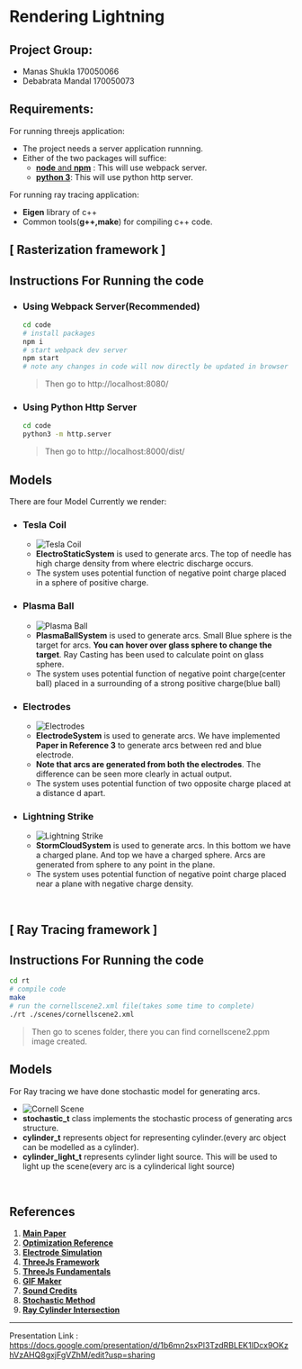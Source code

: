 # Rendering Lightning

## Project Group:
* Manas Shukla 170050066
* Debabrata Mandal 170050073


## Requirements:
For running threejs application:
* The project needs a server application runnning.
* Either of the two packages will suffice:
    * [**node** and **npm**](https://nodejs.org/en/download/) : This will use webpack server. 
    * [**python 3**](https://www.python.org/downloads/): This will use python http server.

For running ray tracing application:
* **Eigen** library of c++
* Common tools(**g++,make**) for compiling c++ code.


## [ Rasterization framework ]


## Instructions For Running the code ##



* ### Using Webpack Server(**Recommended**) ###
    ```bash
    cd code
    # install packages
    npm i
    # start webpack dev server
    npm start
    # note any changes in code will now directly be updated in browser
    ```
    > Then go to http://localhost:8080/

* ### Using Python Http Server ###
    ```bash
    cd code
    python3 -m http.server 
    ```
    > Then go to http://localhost:8000/dist/


## Models ##
There are four Model Currently we render:
* ### **Tesla Coil** ###
    * ![Tesla Coil](./img/tc.gif)
    * **ElectroStaticSystem** is used to generate arcs. The top of needle has high charge density from where electric discharge occurs.
    * The system uses potential function of negative point charge placed in a sphere of positive charge.

* ### **Plasma Ball** ###
    * ![Plasma Ball](./img/pb.gif)
    * **PlasmaBallSystem** is used to generate arcs. Small Blue sphere is the target for arcs. **You can hover over glass sphere to change the target**. Ray Casting has been used to calculate point on glass sphere.
    * The system uses potential function of negative point charge(center ball) placed in a surrounding of a strong positive charge(blue ball)

* ### **Electrodes** ### 
    * ![Electrodes](./img/eltr.gif)
    * **ElectrodeSystem** is used to generate arcs. We have implemented **Paper in Reference 3** to generate arcs between red and blue electrode.
    * **Note that arcs are generated from both the electrodes**. The difference can be seen more clearly in actual output.
    * The system uses potential function of two opposite charge placed at a distance d apart. 

* ### **Lightning Strike** ####
    * ![Lightning Strike](./img/ls.gif)
    * **StormCloudSystem** is used to generate arcs. In this bottom we have a charged plane. And top we have a charged sphere. Arcs are generated from sphere to any point in the plane.
    * The system uses potential function of negative point charge placed near a plane with negative charge density. 

<br/>

## [ Ray Tracing framework ]


## Instructions For Running the code ##

```bash
cd rt
# compile code
make
# run the cornellscene2.xml file(takes some time to complete)
./rt ./scenes/cornellscene2.xml
```
> Then go to scenes folder, there you can find cornellscene2.ppm image created.


## Models ##
For Ray tracing we have done stochastic model for generating arcs.

* ![Cornell Scene](./img/rt-1.png)
* **stochastic_t** class implements the stochastic process of generating arcs structure.
* **cylinder_t** represents object for representing cylinder.(every arc object can be modelled as a cylinder).
* **cylinder_light_t** represents cylinder light source. This will be used to light up the scene(every arc is a cylinderical light source)

<br/>


## References
1. [**Main Paper**](http://gamma.cs.unc.edu/LIGHTNING/lightning.pdf)
2. [**Optimization Reference**](http://gamma.cs.unc.edu/FRAC/laplacian_large.pdf)
3. [**Electrode Simulation**](https://www.researchgate.net/publication/236619131_Fractal_Nature_of_Simulated_Lightning_Channels)
4. [**ThreeJs Framework**](https://threejs.org/)
5. [**ThreeJs Fundamentals**](https://threejsfundamentals.org/)
6. [**GIF Maker**](https://ezgif.com/maker)
7. [**Sound Credits**](https://www.youtube.com/watch?v=xMooLcAqiXg)
8. [**Stochastic Method**](https://www.researchgate.net/publication/224347603_Mathematical_Model_of_Lightning_Stroke_Development)
9. [**Ray Cylinder Intersection**](https://www.doc.ic.ac.uk/~dfg/graphics/graphics2009/GraphicsLecture11.pdf)

---
Presentation Link : https://docs.google.com/presentation/d/1b6mn2sxPl3TzdRBLEK1IDcx9OKzhVzAHQ8gxjFgVZhM/edit?usp=sharing